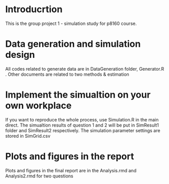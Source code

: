 # Introducrtion
This is the group project 1 - simulation study for p8160 course. 

# Data generation and simulation design

All codes related to generate data are in DataGeneration folder, Generator.R . Other documents are related to two methods & estimation 

# Implement the simualtion on your own workplace

If you want to reproduce the whole process, use Simulation.R in the main direct. The simualtion results of question 1 and 2 will be put in SimResult1 folder and SimResult2 respectively. The simulation parameter settings are stored in SimGrid.csv 

# Plots and figures in the report

Plots and figures in the final report are in the Analysis.rmd and Analysis2.rmd for two questions
